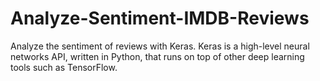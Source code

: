 # Analyze-Sentiment-IMDB-Reviews
Analyze the sentiment of reviews with Keras. Keras is a high-level neural networks API, written in Python, that runs on top of other deep learning tools such as TensorFlow. 
